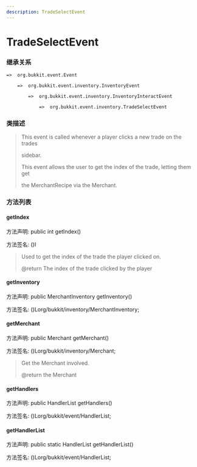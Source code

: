 ```yaml
---
description: TradeSelectEvent
---
```


# TradeSelectEvent

### 继承关系

    =>  org.bukkit.event.Event

        =>  org.bukkit.event.inventory.InventoryEvent

            =>  org.bukkit.event.inventory.InventoryInteractEvent

                =>  org.bukkit.event.inventory.TradeSelectEvent

### 类描述

> This event is called whenever a player clicks a new trade on the trades
>
> sidebar.
>
> <p>
>
> This event allows the user to get the index of the trade, letting them get
>
> the MerchantRecipe via the Merchant.

### 方法列表

#### getIndex

方法声明: public int getIndex()

方法签名: ()I

> Used to get the index of the trade the player clicked on.
>
> @return The index of the trade clicked by the player

#### getInventory

方法声明: public MerchantInventory getInventory()

方法签名: ()Lorg/bukkit/inventory/MerchantInventory;

#### getMerchant

方法声明: public Merchant getMerchant()

方法签名: ()Lorg/bukkit/inventory/Merchant;

> Get the Merchant involved.
>
> @return the Merchant

#### getHandlers

方法声明: public HandlerList getHandlers()

方法签名: ()Lorg/bukkit/event/HandlerList;

#### getHandlerList

方法声明: public static HandlerList getHandlerList()

方法签名: ()Lorg/bukkit/event/HandlerList;